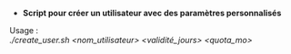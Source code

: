 -	**Script pour créer un utilisateur avec des paramètres personnalisés**

Usage : <br>
	*./create_user.sh <nom_utilisateur> <commentaire> <shell> <validité_jours> <quota_mo>*
